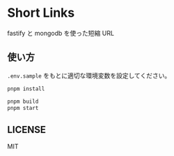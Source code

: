 # Short Links

fastify と mongodb を使った短縮 URL

## 使い方

`.env.sample` をもとに適切な環境変数を設定してください。

```sh
pnpm install
```

```sh
pnpm build
pnpm start
```

## LICENSE

MIT
